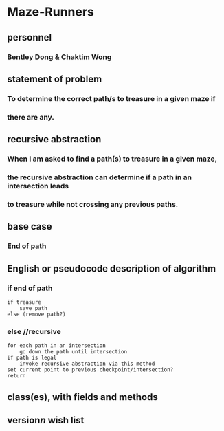 # Maze-Runners

## personnel
### Bentley Dong & Chaktim Wong

## statement of problem
### To determine the correct path/s to treasure in a given maze if
### there are any.

## recursive abstraction
### When I am asked to find a path(s) to treasure in a given maze,
### the recursive abstraction can determine if a path in an intersection leads
### to treasure while not crossing any previous paths.

## base case
### End of path

## English or pseudocode description of algorithm
### if end of path
    if treasure
    	save path
    else (remove path?)
### else //recursive
    for each path in an intersection
    	go down the path until intersection
	if path is legal
	    invoke recursive abstraction via this method
	set current point to previous checkpoint/intersection?
    return

## class(es), with fields and methods

## version*n* wish list